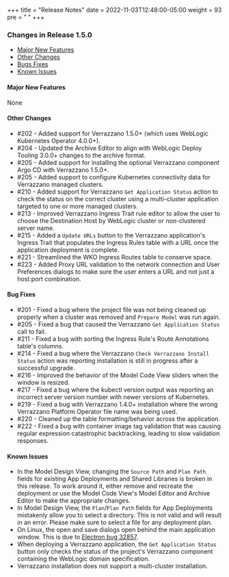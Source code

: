 +++
title = "Release Notes"
date = 2022-11-03T12:48:00-05:00
weight = 93
pre = "<b> </b>"
+++

### Changes in Release 1.5.0
- [Major New Features](#major-new-features)
- [Other Changes](#other-changes)
- [Bugs Fixes](#bug-fixes)
- [Known Issues](#known-issues)


#### Major New Features
None

#### Other Changes
- #202 - Added support for Verrazzano 1.5.0+ (which uses WebLogic Kubernetes Operator 4.0.0+).
- #204 - Updated the Archive Editor to align with WebLogic Deploy Tooling 3.0.0+ changes to the archive format.
- #205 - Added support for installing the optional Verrazzano component Argo CD with Verrazzano 1.5.0+.
- #205 - Added support to configure Kubernetes connectivity data for Verrazzano managed clusters.
- #210 - Added support for Verrazzano `Get Application Status` action to check the status on the correct cluster using a
  multi-cluster application targeted to one or more managed clusters.
- #213 - Improved Verrazzano Ingress Trait rule editor to allow the user to choose the Destination Host by WebLogic cluster or non-clustered server name.
- #215 - Added a `Update URLs` button to the Verrazzano application's Ingress Trait that populates the Ingress Rules table
  with a URL once the application deployment is complete.
- #221 - Streamlined the WKO Ingress Routes table to conserve space.
- #223 - Added Proxy URL validation to the network connection and User Preferences dialogs to make sure the user enters
  a URL and not just a host:port combination.

#### Bug Fixes
- #201 - Fixed a bug where the project file was not being cleaned up properly when a cluster was removed and `Prepare Model` was run again.
- #205 - Fixed a bug that caused the Verrazzano `Get Application Status` call to fail.
- #211 - Fixed a bug with sorting the Ingress Rule's Route Annotations table's columns.
- #214 - Fixed a bug where the Verrazzano `Check Verrazzano Install Status` action was reporting installation is still in progress after a successful upgrade.
- #216 - Improved the behavior of the Model Code View sliders when the window is resized.
- #217 - Fixed a bug where the kubectl version output was reporting an incorrect server version number with newer versions of Kubernetes.
- #219 - Fixed a bug with Verrazzano 1.4.0+ installation where the wrong Verrazzano Platform Operator file name was being used.
- #220 - Cleaned up the table formatting/behavior across the application.
- #222 - Fixed a bug with container image tag validation that was causing regular expression catastrophic backtracking, leading to slow validation responses.

#### Known Issues
- In the Model Design View, changing the `Source Path` and `Plan Path` fields for existing App Deployments and Shared Libraries
  is broken in this release.  To work around it, either remove and recreate the deployment or use the Model Code View's
  Model Editor and Archive Editor to make the appropriate changes.
- In Model Design View, the `Plan`/`Plan Path` fields for App Deployments mistakenly allow you to select a directory.  This is
  not valid and will result in an error.  Please make sure to select a file for any deployment plan.  
- On Linux, the open and save dialogs open behind the main application window.  This is due to
  [Electron bug 32857](https://github.com/electron/electron/issues/32857).
- When deploying a Verrazzano application, the `Get Application Status` button only checks the status of the project's
  Verrazzano component containing the WebLogic domain specification.
- Verrazzano installation does not support a multi-cluster installation.
